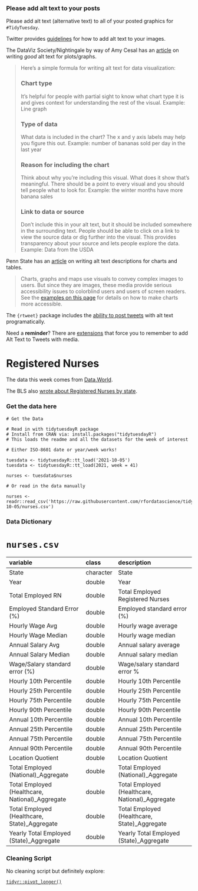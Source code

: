 ### Please add alt text to your posts

Please add alt text (alternative text) to all of your posted graphics for `#TidyTuesday`. 

Twitter provides [guidelines](https://help.twitter.com/en/using-twitter/picture-descriptions) for how to add alt text to your images.

The DataViz Society/Nightingale by way of Amy Cesal has an [article](https://medium.com/nightingale/writing-alt-text-for-data-visualization-2a218ef43f81) on writing _good_ alt text for plots/graphs.

> Here’s a simple formula for writing alt text for data visualization:
> ### Chart type
> It’s helpful for people with partial sight to know what chart type it is and gives context for understanding the rest of the visual.
> Example: Line graph
> ### Type of data
> What data is included in the chart? The x and y axis labels may help you figure this out.
> Example: number of bananas sold per day in the last year
> ### Reason for including the chart
> Think about why you’re including this visual. What does it show that’s meaningful. There should be a point to every visual and you should tell people what to look for.
> Example: the winter months have more banana sales
> ### Link to data or source
> Don’t include this in your alt text, but it should be included somewhere in the surrounding text. People should be able to click on a link to view the source data or dig further into the visual. This provides transparency about your source and lets people explore the data.
> Example: Data from the USDA

Penn State has an [article](https://accessibility.psu.edu/images/charts/) on writing alt text descriptions for charts and tables.

> Charts, graphs and maps use visuals to convey complex images to users. But since they are images, these media provide serious accessibility issues to colorblind users and users of screen readers. See the [examples on this page](https://accessibility.psu.edu/images/charts/) for details on how to make charts more accessible.

The `{rtweet}` package includes the [ability to post tweets](https://docs.ropensci.org/rtweet/reference/post_tweet.html) with alt text programatically.

Need a **reminder**? There are [extensions](https://chrome.google.com/webstore/detail/twitter-required-alt-text/fpjlpckbikddocimpfcgaldjghimjiik/related) that force you to remember to add Alt Text to Tweets with media.

# Registered Nurses

The data this week comes from [Data.World](https://data.world/zendoll27/registered-nursing-labor-stats-1998-2020).

The BLS also [wrote about Registered Nurses by state](https://bit.ly/2YkVioc).

### Get the data here

```{r}
# Get the Data

# Read in with tidytuesdayR package 
# Install from CRAN via: install.packages("tidytuesdayR")
# This loads the readme and all the datasets for the week of interest

# Either ISO-8601 date or year/week works!

tuesdata <- tidytuesdayR::tt_load('2021-10-05')
tuesdata <- tidytuesdayR::tt_load(2021, week = 41)

nurses <- tuesdata$nurses

# Or read in the data manually

nurses <- readr::read_csv('https://raw.githubusercontent.com/rfordatascience/tidytuesday/master/data/2021/2021-10-05/nurses.csv')

```
### Data Dictionary

# `nurses.csv`

|variable                                        |class     |description |
|:-----------------------------------------------|:---------|:-----------|
|State                                           |character | State |
|Year                                            |double    | Year|
|Total Employed RN                               |double    | Total Employed Registered Nurses |
|Employed Standard Error (%)                     |double    | Employed standard error (%) |
|Hourly Wage Avg                                 |double    | Hourly wage average|
|Hourly Wage Median                              |double    | Hourly wage median |
|Annual Salary Avg                               |double    | Annual salary average |
|Annual Salary Median                            |double    | Annual salary median |
|Wage/Salary standard error (%)                  |double    | Wage/salary standard error % |
|Hourly 10th Percentile                          |double    | Hourly 10th Percentile               |
|Hourly 25th Percentile                          |double    | Hourly 25th Percentile                         |
|Hourly 75th Percentile                          |double    | Hourly 75th Percentile                         |
|Hourly 90th Percentile                          |double    | Hourly 90th Percentile                         |
|Annual 10th Percentile                          |double    | Annual 10th Percentile                         |
|Annual 25th Percentile                          |double    | Annual 25th Percentile                         |
|Annual 75th Percentile                          |double    | Annual 75th Percentile                         |
|Annual 90th Percentile                          |double    | Annual 90th Percentile                         |
|Location Quotient                               |double    | Location Quotient                              |
|Total Employed (National)_Aggregate             |double    | Total Employed (National)_Aggregate            |
|Total Employed (Healthcare, National)_Aggregate |double    | Total Employed (Healthcare, National)_Aggregate|
|Total Employed (Healthcare, State)_Aggregate    |double    | Total Employed (Healthcare, State)_Aggregate   |
|Yearly Total Employed (State)_Aggregate         |double    | Yearly Total Employed (State)_Aggregate        |

### Cleaning Script

No cleaning script but definitely explore:

[`tidyr::pivot_longer()`](https://tidyr.tidyverse.org/reference/pivot_longer.html)